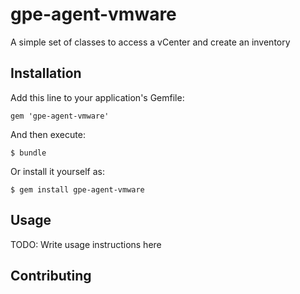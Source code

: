 # gpe-agent-vmware

A simple set of classes to access a vCenter and create an inventory

## Installation

Add this line to your application's Gemfile:

    gem 'gpe-agent-vmware'

And then execute:

    $ bundle

Or install it yourself as:

    $ gem install gpe-agent-vmware

## Usage

TODO: Write usage instructions here

## Contributing
